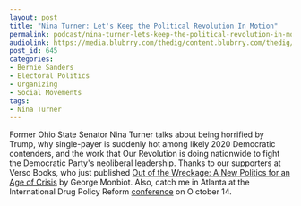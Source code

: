 ```yaml
---
layout: post
title: "Nina Turner: Let's Keep the Political Revolution In Motion"
permalink: podcast/nina-turner-lets-keep-the-political-revolution-in-motion
audiolink: https://media.blubrry.com/thedig/content.blubrry.com/thedig/The_Dig_-_EP_54_-Turner.mp3
post_id: 645
categories: 
- Bernie Sanders
- Electoral Politics
- Organizing
- Social Movements
tags: 
- Nina Turner
---
```


Former Ohio State Senator Nina Turner talks about being horrified by Trump, why single-payer is suddenly hot among likely 2020 Democratic contenders, and the work that Our Revolution is doing nationwide to fight the Democratic Party's neoliberal leadership. Thanks to our supporters at Verso Books, who just published 
[Out of the Wreckage: A New Politics for an Age of Crisis](https://www.versobooks.com/books/2571-out-of-the-wreckage) by George Monbiot. Also, catch me in Atlanta at the International Drug Policy Reform 
[conference](http://eformconference.org/) on O
ctober 14.